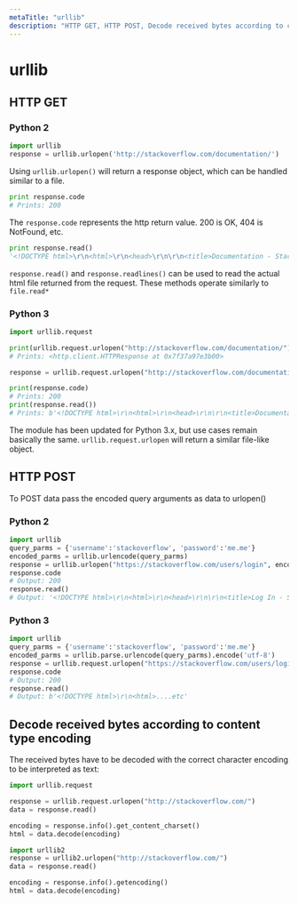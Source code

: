```yaml
---
metaTitle: "urllib"
description: "HTTP GET, HTTP POST, Decode received bytes according to content type encoding"
---
```


# urllib



## HTTP GET


### Python 2

```py
import urllib
response = urllib.urlopen('http://stackoverflow.com/documentation/')

```

Using `urllib.urlopen()` will return a response object, which can be handled similar to a file.

```py
print response.code
# Prints: 200

```

The `response.code` represents the http return value.  200 is OK, 404 is NotFound, etc.

```py
print response.read()
'<!DOCTYPE html>\r\n<html>\r\n<head>\r\n\r\n<title>Documentation - Stack. etc'

```

`response.read()` and `response.readlines()` can be used to read the actual html file returned from the request.  These methods operate similarly to `file.read*`

### Python 3

```py
import urllib.request

print(urllib.request.urlopen("http://stackoverflow.com/documentation/"))
# Prints: <http.client.HTTPResponse at 0x7f37a97e3b00>

response = urllib.request.urlopen("http://stackoverflow.com/documentation/")

print(response.code)
# Prints: 200
print(response.read())
# Prints: b'<!DOCTYPE html>\r\n<html>\r\n<head>\r\n\r\n<title>Documentation - Stack Overflow</title> 

```

The module has been updated for Python 3.x, but use cases remain basically the same.  `urllib.request.urlopen` will return a similar file-like object.



## HTTP POST


To POST data pass the encoded query arguments as data to urlopen()

### Python 2

```py
import urllib
query_parms = {'username':'stackoverflow', 'password':'me.me'}
encoded_parms = urllib.urlencode(query_parms)
response = urllib.urlopen("https://stackoverflow.com/users/login", encoded_parms)
response.code
# Output: 200
response.read()
# Output: '<!DOCTYPE html>\r\n<html>\r\n<head>\r\n\r\n<title>Log In - Stack Overflow'

```

### Python 3

```py
import urllib
query_parms = {'username':'stackoverflow', 'password':'me.me'}
encoded_parms = urllib.parse.urlencode(query_parms).encode('utf-8')
response = urllib.request.urlopen("https://stackoverflow.com/users/login", encoded_parms)
response.code
# Output: 200
response.read()
# Output: b'<!DOCTYPE html>\r\n<html>....etc'

```



## Decode received bytes according to content type encoding


The received bytes have to be decoded with the correct character encoding to be interpreted as text:

```py
import urllib.request

response = urllib.request.urlopen("http://stackoverflow.com/")
data = response.read()

encoding = response.info().get_content_charset()
html = data.decode(encoding)

```

```py
import urllib2
response = urllib2.urlopen("http://stackoverflow.com/")
data = response.read()

encoding = response.info().getencoding()
html = data.decode(encoding)

```

